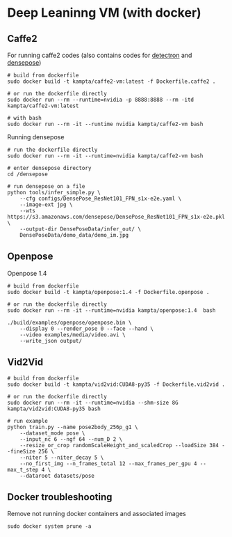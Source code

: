 # Deep Leaninng VM (with docker)

## Caffe2

For running caffe2 codes (also contains codes for [detectron](https://github.com/facebookresearch/Detectron) and [densepose](https://github.com/facebookresearch/DensePose))

```
# build from dockerfile
sudo docker build -t kampta/caffe2-vm:latest -f Dockerfile.caffe2 .

# or run the dockerfile directly
sudo docker run --rm --runtime=nvidia -p 8888:8888 --rm -itd kampta/caffe2-vm:latest

# with bash
sudo docker run --rm -it --runtime nvidia kampta/caffe2-vm bash

```

Running densepose
```
# run the dockerfile directly
sudo docker run --rm -it --runtime=nvidia kampta/caffe2-vm bash

# enter densepose directory
cd /densepose

# run densepose on a file
python tools/infer_simple.py \
    --cfg configs/DensePose_ResNet101_FPN_s1x-e2e.yaml \
    --image-ext jpg \
    --wts https://s3.amazonaws.com/densepose/DensePose_ResNet101_FPN_s1x-e2e.pkl \
    --output-dir DensePoseData/infer_out/ \
    DensePoseData/demo_data/demo_im.jpg
```

## Openpose

Openpose 1.4

```
# build from dockerfile
sudo docker build -t kampta/openpose:1.4 -f Dockerfile.openpose .

# or run the dockerfile directly
sudo docker run --rm -it --runtime=nvidia kampta/openpose:1.4  bash

./build/examples/openpose/openpose.bin \
    --display 0 --render_pose 0 --face --hand \
    --video examples/media/video.avi \
    --write_json output/
```

## Vid2Vid
```
# build from dockerfile
sudo docker build -t kampta/vid2vid:CUDA8-py35 -f Dockerfile.vid2vid .

# or run the dockerfile directly
sudo docker run --rm -it --runtime=nvidia --shm-size 8G kampta/vid2vid:CUDA8-py35 bash

# run example
python train.py --name pose2body_256p_g1 \
    --dataset_mode pose \
    --input_nc 6 --ngf 64 --num_D 2 \
    --resize_or_crop randomScaleHeight_and_scaledCrop --loadSize 384 --fineSize 256 \
    --niter 5 --niter_decay 5 \
    --no_first_img --n_frames_total 12 --max_frames_per_gpu 4 --max_t_step 4 \
    --dataroot datasets/pose
```

## Docker troubleshooting
Remove not running docker containers and associated images
```
sudo docker system prune -a
```
